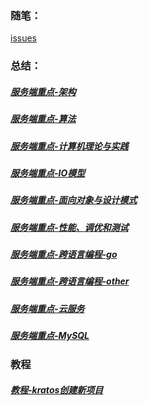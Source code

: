 ### 随笔：

[issues](https://github.com/cbirdcn/cbirdcn.github.io/issues)

### 总结：

##### [服务端重点-架构](https://cbirdcn.github.io/summary/服务端重点-架构)
##### [服务端重点-算法](https://cbirdcn.github.io/summary/服务端重点-算法)
##### [服务端重点-计算机理论与实践](https://cbirdcn.github.io/summary/服务端重点-计算机理论与实践)
##### [服务端重点-IO模型](https://cbirdcn.github.io/summary/服务端重点-IO模型)
##### [服务端重点-面向对象与设计模式](https://cbirdcn.github.io/summary/服务端重点-面向对象与设计模式)
##### [服务端重点-性能、调优和测试](https://cbirdcn.github.io/summary/服务端重点-性能、调优和测试)
##### [服务端重点-跨语言编程-go](https://cbirdcn.github.io/summary/服务端重点-跨语言编程-go)
##### [服务端重点-跨语言编程-other](https://cbirdcn.github.io/summary/服务端重点-跨语言编程-other)
##### [服务端重点-云服务](https://cbirdcn.github.io/summary/服务端重点-云服务)
##### [服务端重点-MySQL](https://cbirdcn.github.io/summary/服务端重点-MySQL)

### 教程

##### [教程-kratos创建新项目](https://cbirdcn.github.io/tutorial/教程-kratos创建新项目)

